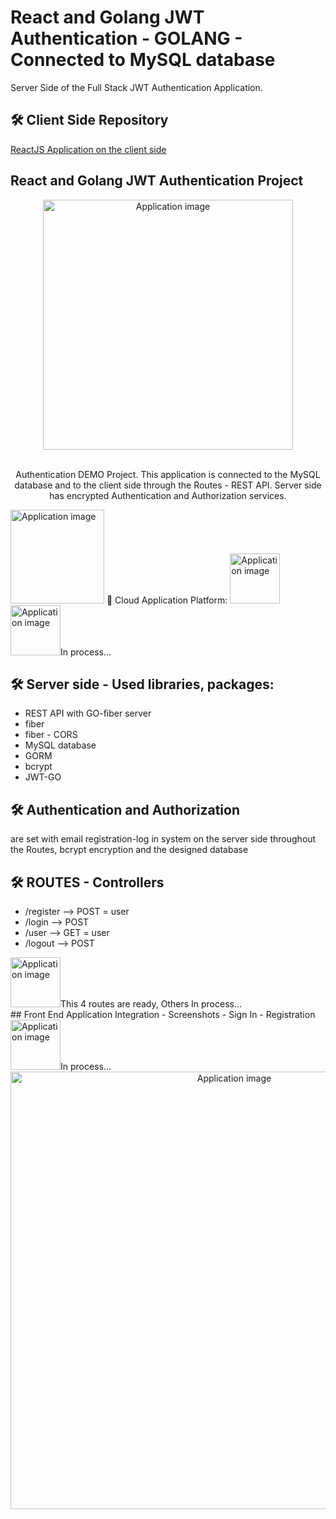 # React and Golang JWT Authentication - GOLANG - Connected to MySQL database

Server Side of the Full Stack JWT Authentication Application.

## 🛠 Client Side Repository

<a href="https://github.com/vargaae/go-auth" target="_blank"> ReactJS Application on the client side</a>

## React and Golang JWT Authentication Project

<div align="center">
  <img alt="Application image" src="https://go.dev/images/gophers/biplane.svg" width="400" />
</div>
<br>
<p align="center">
Authentication DEMO Project.
This application is connected to the MySQL database and to the client side through the Routes - REST API. Server side has encrypted Authentication and Authorization services.
</p>
<img alt="Application image" src="https://go.dev/images/gophers/pilot-bust.svg" width="150" />
 🚀 Cloud Application Platform: 
 <!-- deployed on Heroku (PaaS) 
both BE+FE applications and the DB entirely in the CLOUD:
<img alt="Application image" src="https://coralogix.com/wp-content/uploads/2020/05/Heroku-Monitoring-Logging.png" width="400" /> -->
<img alt="Application image" src="https://go.dev/images/icons/sphere.svg" width="80" />
  <img alt="Application image" src="https://go.dev/images/icons/gear.svg" color="blue" width="80" />In process...

## 🛠 Server side - Used libraries, packages:

- REST API with GO-fiber server
- fiber
- fiber - CORS
- MySQL database
- GORM
- bcrypt
- JWT-GO

## 🛠 Authentication and Authorization

are set with email registration-log in system on the server side throughout the Routes, bcrypt encryption and the designed database

## 🛠 ROUTES - Controllers

- /register --> POST = user
- /login --> POST
- /user --> GET = user
- /logout --> POST

<div>
  <img alt="Application image" src="https://go.dev/images/icons/gear.svg" width="80" />This 4 routes are ready, Others In process...
</div>
 ## Front End Application Integration - Screenshots
 - Sign In
 - Registration

<div>
  <img alt="Application image" src="https://go.dev/images/icons/gear.svg" color="blue" width="80" />In process...
</div>
<div align="center">
  <img alt="Application image" src="https://go.dev/images/go_google_case_study_carousel.png" width="700" />
</div>
